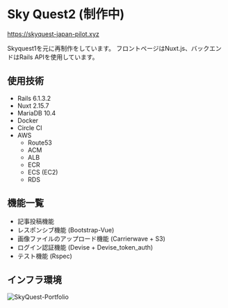 # Sky Quest2 (制作中)
https://skyquest-japan-pilot.xyz

Skyquest1を元に再制作をしています。
フロントページはNuxt.js、バックエンドはRails APIを使用しています。

## 使用技術
- Rails 6.1.3.2
- Nuxt 2.15.7
- MariaDB 10.4
- Docker
- Circle CI
- AWS
  - Route53
  - ACM
  - ALB
  - ECR
  - ECS (EC2)
  - RDS

## 機能一覧
- 記事投稿機能
- レスポンシブ機能 (Bootstrap-Vue)
- 画像ファイルのアップロード機能 (Carrierwave + S3)
- ログイン認証機能 (Devise + Devise_token_auth)
- テスト機能 (Rspec)

## インフラ環境
![SkyQuest-Portfolio](https://user-images.githubusercontent.com/82098752/122500064-04f1e700-d02d-11eb-98f6-0c924e57ddb4.png)

